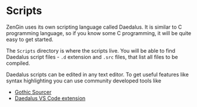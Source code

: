 # Scripts

ZenGin uses its own scripting language called Daedalus. It is similar to C programming language, so if you know some C programming, it will be quite easy to get started.

The `Scripts` directory is where the scripts live. You will be able to find Daedalus script files - `.d` extension and `.src` files, that list all files to be compiled.

Daedalus scripts can be edited in any text editor. To get useful features like syntax highlighting you can use community developed tools like 

 - [Gothic Sourcer](../tools/gothic_sourcer.md)
 - [Daedalus VS Code extension](../tools/dls.md)
